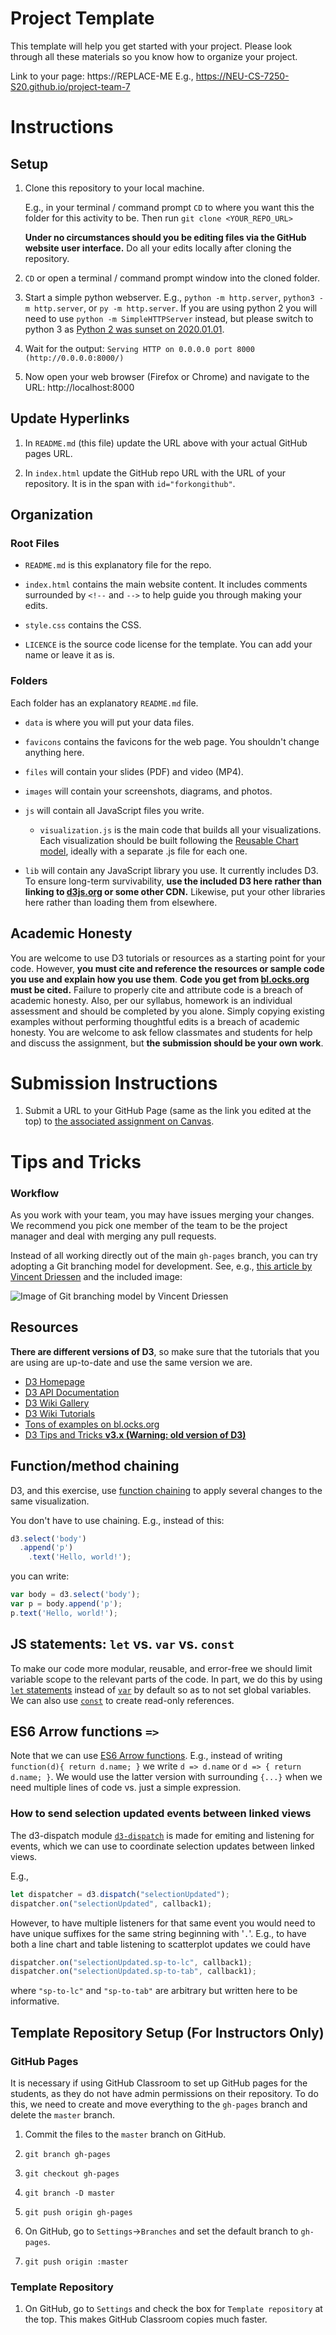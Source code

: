 # Project Template

This template will help you get started with your project. Please look through all these materials so you know how to organize your project.

Link to your page: https://REPLACE-ME
E.g., https://NEU-CS-7250-S20.github.io/project-team-7 
# Instructions

## Setup

1. Clone this repository to your local machine.
  
    E.g., in your terminal / command prompt `CD` to where you want this the folder for this activity to be. Then run `git clone <YOUR_REPO_URL>`

    **Under no circumstances should you be editing files via the GitHub website user interface.** Do all your edits locally after cloning the repository.

1. `CD` or open a terminal / command prompt window into the cloned folder.

1. Start a simple python webserver. E.g., `python -m http.server`, `python3 -m http.server`, or `py -m http.server`. If you are using python 2 you will need to use `python -m SimpleHTTPServer` instead, but please switch to python 3 as [Python 2 was sunset on 2020.01.01](https://www.python.org/doc/sunset-python-2/).

1. Wait for the output: `Serving HTTP on 0.0.0.0 port 8000 (http://0.0.0.0:8000/)`

1. Now open your web browser (Firefox or Chrome) and navigate to the URL: http://localhost:8000

## Update Hyperlinks

1. In `README.md` (this file) update the URL above with your actual GitHub pages URL.

1. In `index.html` update the GitHub repo URL with the URL of your repository. It is in the span with `id="forkongithub"`.

## Organization
### Root Files
* `README.md` is this explanatory file for the repo.

* `index.html` contains the main website content. It includes comments surrounded by `<!--` and `-->` to help guide you through making your edits.

* `style.css` contains the CSS.

* `LICENCE` is the source code license for the template. You can add your name or leave it as is.

### Folders
Each folder has an explanatory `README.md` file.

* `data` is where you will put your data files.

* `favicons` contains the favicons for the web page. You shouldn't change anything here.

* `files` will contain your slides (PDF) and video (MP4).

* `images` will contain your screenshots, diagrams, and photos.

* `js` will contain all JavaScript files you write.

  * `visualization.js` is the main code that builds all your visualizations. Each visualization should be built following the [Reusable Chart model](https://bost.ocks.org/mike/chart/), ideally with a separate .js file for each one.

* `lib` will contain any JavaScript library you use. It currently includes D3. To ensure long-term survivability, **use the included D3 here rather than linking to [d3js.org](https://d3js.org) or some other CDN.** Likewise, put your other libraries here rather than loading them from elsewhere.

## Academic Honesty

You are welcome to use D3 tutorials or resources as a starting point for your code.
However, **you must cite and reference the resources or sample code you use and explain how you use them**.
**Code you get from [bl.ocks.org](https://bl.ocks.org/) must be cited.**
Failure to properly cite and attribute code is a breach of academic honesty.
Also, per our syllabus, homework is an individual assessment and should be completed by you alone.
Simply copying existing examples without performing thoughtful edits is a breach of academic honesty.
You are welcome to ask fellow classmates and students for help and discuss the assignment, but **the submission should be your own work**.
# Submission Instructions

1. Submit a URL to your GitHub Page (same as the link you edited at the top) to [the associated assignment on Canvas](https://canvas.instructure.com/courses/1781732/assignments/13207302).

# Tips and Tricks

### Workflow

As you work with your team, you may have issues merging your changes. We recommend you pick one member of the team to be the project manager and deal with merging any pull requests.

Instead of all working directly out of the main `gh-pages` branch, you can try adopting a Git branching model for development. See, e.g., [this article by Vincent Driessen](https://nvie.com/posts/a-successful-git-branching-model/) and the included image:

![Image of Git branching model by Vincent Driessen](http://www.ccs.neu.edu/home/cody/courses/shared/git-model.png)
## Resources

**There are different versions of D3**, so make sure that the tutorials that you are using are up-to-date and use the same version we are.

* [D3 Homepage](https://d3js.org)
* [D3 API Documentation](https://github.com/d3/d3/blob/master/API.md)
* [D3 Wiki Gallery](https://github.com/d3/d3/wiki/Gallery)
* [D3 Wiki Tutorials](https://github.com/d3/d3/wiki/Tutorials)
* [Tons of examples on bl.ocks.org](https://bl.ocks.org/)
* [D3 Tips and Tricks **v3.x (Warning: old version of D3)**](https://leanpub.com/D3-Tips-and-Tricks/read)

## Function/method chaining

D3, and this exercise, use [function chaining](https://en.wikipedia.org/wiki/Method_chaining) to apply several changes to the same visualization.

You don't have to use chaining.
E.g., instead of this:
```js
d3.select('body')
  .append('p')
    .text('Hello, world!');
```
you can write:
```js
var body = d3.select('body');
var p = body.append('p');
p.text('Hello, world!');
```

## JS statements: `let` vs. `var` vs. `const`

To make our code more modular, reusable, and error-free we should limit variable scope to the relevant parts of the code.
In part, we do this by using [`let` statements](https://developer.mozilla.org/en-US/docs/Web/JavaScript/Reference/Statements/let) instead of [`var`](https://developer.mozilla.org/en-US/docs/Web/JavaScript/Reference/Statements/var) by default so as to not set global variables.
We can also use [`const`](https://developer.mozilla.org/en-US/docs/Web/JavaScript/Reference/Statements/const) to create read-only references.

## ES6 Arrow functions `=>`

Note that we can use [ES6 Arrow functions](https://developer.mozilla.org/en-US/docs/Web/JavaScript/Reference/Functions/Arrow_functions).
E.g., instead of writing `function(d){ return d.name; }` we write `d => d.name` or `d => { return d.name; }`. We would use the latter version with surrounding `{...}` when we need multiple lines of code vs. just a simple expression.


### How to send selection updated events between linked views

The d3-dispatch module [`d3-dispatch`](https://github.com/d3/d3-dispatch) is made for emiting and listening for events, which we can use to coordinate selection updates between linked views.

E.g.,
```js
let dispatcher = d3.dispatch("selectionUpdated");
dispatcher.on("selectionUpdated", callback1);
```
However, to have multiple listeners for that same event you would need to have unique suffixes for the same string beginning with '`.`'.
E.g., to have both a line chart and table listening to scatterplot updates we could have
```js
dispatcher.on("selectionUpdated.sp-to-lc", callback1);
dispatcher.on("selectionUpdated.sp-to-tab", callback1);
```
where `"sp-to-lc"` and `"sp-to-tab"` are arbitrary but written here to be informative.

## Template Repository Setup (For Instructors Only)

### GitHub Pages

It is necessary if using GitHub Classroom to set up GitHub pages for the students, as they do not have admin permissions on their repository. To do this, we need to create and move everything to the `gh-pages` branch and delete the `master` branch.

1. Commit the files to the `master` branch on GitHub.

1. `git branch gh-pages`

1. `git checkout gh-pages`

1. `git branch -D master`

1. `git push origin gh-pages`

1. On GitHub, go to `Settings`->`Branches` and set the default branch to `gh-pages`.

1. `git push origin :master`

### Template Repository

1. On GitHub, go to `Settings` and check the box for `Template repository` at the top. This makes GitHub Classroom copies much faster.
